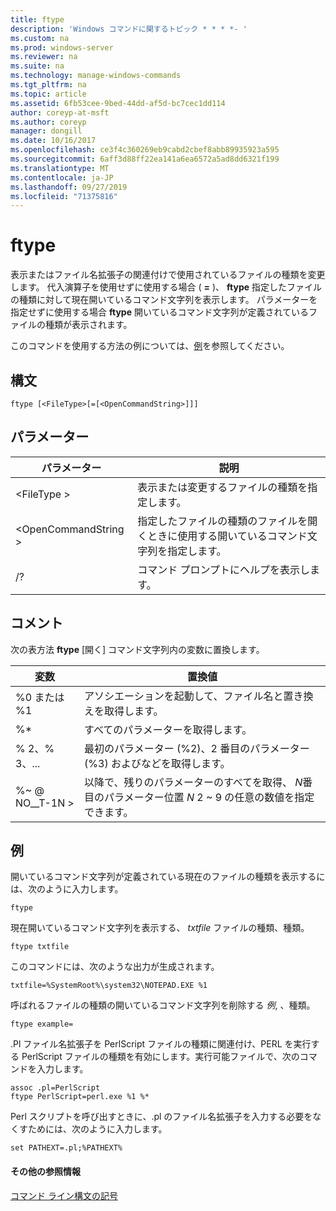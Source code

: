 ```yaml
---
title: ftype
description: 'Windows コマンドに関するトピック * * * *- '
ms.custom: na
ms.prod: windows-server
ms.reviewer: na
ms.suite: na
ms.technology: manage-windows-commands
ms.tgt_pltfrm: na
ms.topic: article
ms.assetid: 6fb53cee-9bed-44dd-af5d-bc7cec1dd114
author: coreyp-at-msft
ms.author: coreyp
manager: dongill
ms.date: 10/16/2017
ms.openlocfilehash: ce3f4c360269eb9cabd2cbef8abb89935923a595
ms.sourcegitcommit: 6aff3d88ff22ea141a6ea6572a5ad8dd6321f199
ms.translationtype: MT
ms.contentlocale: ja-JP
ms.lasthandoff: 09/27/2019
ms.locfileid: "71375816"
---
```

# <a name="ftype"></a>ftype



表示またはファイル名拡張子の関連付けで使用されているファイルの種類を変更します。 代入演算子を使用せずに使用する場合 ( **=** )、 **ftype** 指定したファイルの種類に対して現在開いているコマンド文字列を表示します。 パラメーターを指定せずに使用する場合 **ftype** 開いているコマンド文字列が定義されているファイルの種類が表示されます。

このコマンドを使用する方法の例については、[例](#BKMK_examples)を参照してください。

## <a name="syntax"></a>構文

```
ftype [<FileType>[=[<OpenCommandString>]]]
```

## <a name="parameters"></a>パラメーター

|パラメーター|説明|
|---------|-----------|
|\<FileType >|表示または変更するファイルの種類を指定します。|
|\<OpenCommandString >|指定したファイルの種類のファイルを開くときに使用する開いているコマンド文字列を指定します。|
|/?|コマンド プロンプトにヘルプを表示します。|

## <a name="remarks"></a>コメント

次の表方法 **ftype** [開く] コマンド文字列内の変数に置換します。

|変数|置換値|
|--------|-----------------|
|%0 または %1|アソシエーションを起動して、ファイル名と置き換えを取得します。|
|%*|すべてのパラメーターを取得します。|
|% 2、% 3、...|最初のパラメーター (%2)、2 番目のパラメーター (%3) およびなどを取得します。|
|%~ @ NO__T-1N >|以降で、残りのパラメーターのすべてを取得、 *N*番目のパラメーター位置 *N* 2 ~ 9 の任意の数値を指定できます。|

## <a name="BKMK_examples"></a>例

開いているコマンド文字列が定義されている現在のファイルの種類を表示するには、次のように入力します。
```
ftype
```
現在開いているコマンド文字列を表示する、 *txtfile* ファイルの種類、種類。
```
ftype txtfile
```
このコマンドには、次のような出力が生成されます。
```
txtfile=%SystemRoot%\system32\NOTEPAD.EXE %1
```
呼ばれるファイルの種類の開いているコマンド文字列を削除する *例*, 、種類。
```
ftype example=
```
.Pl ファイル名拡張子を PerlScript ファイルの種類に関連付け、PERL を実行する PerlScript ファイルの種類を有効にします。実行可能ファイルで、次のコマンドを入力します。
```
assoc .pl=PerlScript 
ftype PerlScript=perl.exe %1 %*
```
Perl スクリプトを呼び出すときに、.pl のファイル名拡張子を入力する必要をなくすためには、次のように入力します。
```
set PATHEXT=.pl;%PATHEXT%
```

#### <a name="additional-references"></a>その他の参照情報

[コマンド ライン構文の記号](command-line-syntax-key.md)